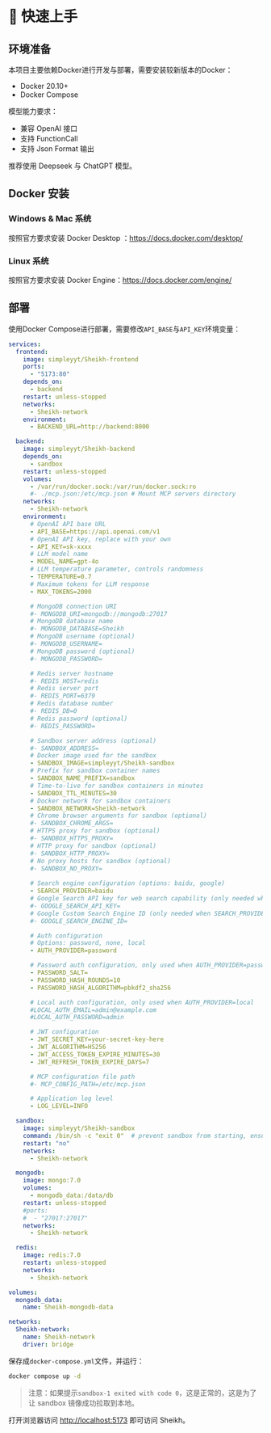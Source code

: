 # 🚀 快速上手

## 环境准备

本项目主要依赖Docker进行开发与部署，需要安装较新版本的Docker：

 * Docker 20.10+
 * Docker Compose

模型能力要求：

 * 兼容 OpenAI 接口
 * 支持 FunctionCall
 * 支持 Json Format 输出

推荐使用 Deepseek 与 ChatGPT 模型。


## Docker 安装

### Windows & Mac 系统

按照官方要求安装 Docker Desktop ：https://docs.docker.com/desktop/

### Linux 系统

按照官方要求安装 Docker Engine：https://docs.docker.com/engine/

## 部署

使用Docker Compose进行部署，需要修改`API_BASE`与`API_KEY`环境变量：

<!-- docker-compose-example.yml -->
```yaml
services:
  frontend:
    image: simpleyyt/Sheikh-frontend
    ports:
      - "5173:80"
    depends_on:
      - backend
    restart: unless-stopped
    networks:
      - Sheikh-network
    environment:
      - BACKEND_URL=http://backend:8000

  backend:
    image: simpleyyt/Sheikh-backend
    depends_on:
      - sandbox
    restart: unless-stopped
    volumes:
      - /var/run/docker.sock:/var/run/docker.sock:ro
      #- ./mcp.json:/etc/mcp.json # Mount MCP servers directory
    networks:
      - Sheikh-network
    environment:
      # OpenAI API base URL
      - API_BASE=https://api.openai.com/v1
      # OpenAI API key, replace with your own
      - API_KEY=sk-xxxx
      # LLM model name
      - MODEL_NAME=gpt-4o
      # LLM temperature parameter, controls randomness
      - TEMPERATURE=0.7
      # Maximum tokens for LLM response
      - MAX_TOKENS=2000

      # MongoDB connection URI
      #- MONGODB_URI=mongodb://mongodb:27017
      # MongoDB database name
      #- MONGODB_DATABASE=Sheikh
      # MongoDB username (optional)
      #- MONGODB_USERNAME=
      # MongoDB password (optional)
      #- MONGODB_PASSWORD=

      # Redis server hostname
      #- REDIS_HOST=redis
      # Redis server port
      #- REDIS_PORT=6379
      # Redis database number
      #- REDIS_DB=0
      # Redis password (optional)
      #- REDIS_PASSWORD=

      # Sandbox server address (optional)
      #- SANDBOX_ADDRESS=
      # Docker image used for the sandbox
      - SANDBOX_IMAGE=simpleyyt/Sheikh-sandbox
      # Prefix for sandbox container names
      - SANDBOX_NAME_PREFIX=sandbox
      # Time-to-live for sandbox containers in minutes
      - SANDBOX_TTL_MINUTES=30
      # Docker network for sandbox containers
      - SANDBOX_NETWORK=Sheikh-network
      # Chrome browser arguments for sandbox (optional)
      #- SANDBOX_CHROME_ARGS=
      # HTTPS proxy for sandbox (optional)
      #- SANDBOX_HTTPS_PROXY=
      # HTTP proxy for sandbox (optional)
      #- SANDBOX_HTTP_PROXY=
      # No proxy hosts for sandbox (optional)
      #- SANDBOX_NO_PROXY=
      
      # Search engine configuration (options: baidu, google)
      - SEARCH_PROVIDER=baidu
      # Google Search API key for web search capability (only needed when SEARCH_PROVIDER=google)
      #- GOOGLE_SEARCH_API_KEY=
      # Google Custom Search Engine ID (only needed when SEARCH_PROVIDER=google)
      #- GOOGLE_SEARCH_ENGINE_ID=

      # Auth configuration
      # Options: password, none, local
      - AUTH_PROVIDER=password

      # Password auth configuration, only used when AUTH_PROVIDER=password
      - PASSWORD_SALT=
      - PASSWORD_HASH_ROUNDS=10
      - PASSWORD_HASH_ALGORITHM=pbkdf2_sha256

      # Local auth configuration, only used when AUTH_PROVIDER=local
      #LOCAL_AUTH_EMAIL=admin@example.com
      #LOCAL_AUTH_PASSWORD=admin

      # JWT configuration
      - JWT_SECRET_KEY=your-secret-key-here
      - JWT_ALGORITHM=HS256
      - JWT_ACCESS_TOKEN_EXPIRE_MINUTES=30
      - JWT_REFRESH_TOKEN_EXPIRE_DAYS=7

      # MCP configuration file path
      #- MCP_CONFIG_PATH=/etc/mcp.json

      # Application log level
      - LOG_LEVEL=INFO

  sandbox:
    image: simpleyyt/Sheikh-sandbox
    command: /bin/sh -c "exit 0"  # prevent sandbox from starting, ensure image is pulled
    restart: "no"
    networks:
      - Sheikh-network

  mongodb:
    image: mongo:7.0
    volumes:
      - mongodb_data:/data/db
    restart: unless-stopped
    #ports:
    #  - "27017:27017"
    networks:
      - Sheikh-network

  redis:
    image: redis:7.0
    restart: unless-stopped
    networks:
      - Sheikh-network

volumes:
  mongodb_data:
    name: Sheikh-mongodb-data

networks:
  Sheikh-network:
    name: Sheikh-network
    driver: bridge
```
<!-- /docker-compose-example.yml -->

保存成`docker-compose.yml`文件，并运行：

```bash
docker compose up -d
```

> 注意：如果提示`sandbox-1 exited with code 0`，这是正常的，这是为了让 sandbox 镜像成功拉取到本地。

打开浏览器访问 <http://localhost:5173> 即可访问 Sheikh。
